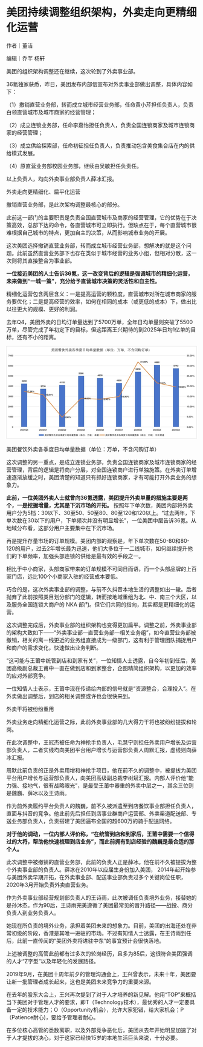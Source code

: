 # 美团持续调整组织架构，外卖走向更精细化运营

作者｜董洁

编辑｜乔芊 杨轩

美团的组织架构调整还在继续，这次轮到了外卖事业部。

36氪独家获悉，昨日，美团发布内部信宣布对外卖事业部做出调整，具体内容如下：

（1）撤销直营业务部，转而成立城市经营业务部，任命黄小芹担任负责人，负责白领直营城市及城市商家的经营管理；

（2）成立连锁业务部，任命李嘉怡担任负责人，负责全国连锁商家及城市连锁商家的经营管理；

（3）成立供给探索部，任命初征担任负责人，负责推动包含美食集合店在内的供给模式发展。

（4）原直营业务部校园业务部，继续由吴敏担任负责任。

以上负责人，均向外卖事业部负责人薛冰汇报。

外卖走向更精细化、扁平化运营

撤销直营业务部，是此次架构调整最核心的部分。

此前这一部门的主要职责是负责全国直营城市及商家的经营管理，它的优势在于决策高效，总部下达的命令，各直营城市可立即执行。但缺点在于，每个直营城市很难根据自己城市的特点，更加自主的决策，从而影响城市业务的开展。

这次美团选择撤销直营业务部，转而成立城市经营业务部，想解决的就是这个问题。此前虽然直营业务部下也存在类似于城市经营的业务小组，但相对分散，这一次则将其直接整合为事业部。

**一位接近美团的人士告诉36氪，这一改变背后的逻辑是强调城市的精细化运营，未来做到“一城一策”，充分给予直营城市决策的灵活性和自主性。**

精细化运营包含两层含义：一是提高运营的颗粒度，直营城市对所在城市商家的服务要优化；二是提高经营的效率，如何在相同的成本（或更低的成本）下，做出比以往更大的规模、更好的利润。

去年Q4，美团外卖的日均订单量达到了5700万单，全年日均单量则突破了5500万单，尽管完成了年初定下的目标，但这距离王兴期待的到2025年日均1亿单的目标，还有不小的距离。

![201113dfee40b491d0867cc81dc4b7b7.jpg](https://raw.githubusercontent.com/qqhsx/qqnews_image/main/2024/04/11/美团持续调整组织架构，外卖走向更精细化运营/201113dfee40b491d0867cc81dc4b7b7.jpg)

美团餐饮外卖各季度日均单量数据（单位：万单，不含闪购订单）

这次调整的另一重点，是成立连锁业务部，负责全国连锁商家及城市连锁商家的经营管理，背后的逻辑是将商户分层，对全国连锁商户进行单独施策。在外卖订单增速逐渐放缓之时，美团清楚的知道只有抓好连锁商家，才有可能打开外卖业务的想象力。

**此前，一位美团外卖人士就曾向36氪透露，美团提升外卖单量的措施主要是两个，一是挖掘增量，尤其是下沉市场的开拓。**
按照年下单次数，美团内部将外卖用户分为5档：30以下、30至50、50至80、80至120和120以上。“过去两年，下单次数在30以下的用户，下单频次并没有明显增长”，一位美团中层告诉36氪。从地域分布看，这部分用户主要集中在下沉市场。

再是提升存量市场的订单规模。美团内部的观察是，年下单次数在50-80和80-120的用户，过去2年增长最为迅速，他们大多位于一二线城市，如何继续提升他们的下单频率，加强头部连锁的供给是最有效的手段之一。

相比于中小商家，头部商家带来的订单规模不可同日而语，而一个头部品牌的上百家门店，远比100个小商家入驻的经营成本要低。

巧合的是，这次外卖事业部的调整，与前不久抖音本地生活的调整如出一辙。后者抛弃了此前按照类目划分部门的逻辑，转而按地域重组为北、中、南三个大区，以及服务全国连锁大商户的
NKA 部门。但它们共同的指向，其实都是更精细化的运营。

这次调整完成后，外卖事业部的组织架构也变得更加扁平。调整之前，外卖事业部的架构大致如下——“外卖事业部—直营业务部—相关业务组”，如今直营业务部被撤销，相关的离一线更近的业务组直接成为一级部门，这有利于管理团队捕捉用户和商户的需求变化，快速做出业务判断。

“这可能与王莆中统管到店和到家有关”，一位知情人士透露，自今年初到任后，美团高级副总裁王莆中一直在做到店和到家整合，企图精简组织架构，以更加的效率的应对外部竞争。

一位知情人士表示，王莆中现在传递给内部的信号就是“资源整合，合理投入”。在外卖做出调整后，到店的相关调整或许也会很快来到。

外卖干将被纷纷重用

外卖业务走向精细化运营之际，此前外卖事业部的几大得力干将也被纷纷提拔和轮岗。

在此次调整中，王冠杰被任命为神抢手负责人，毛慧宁则担任外卖用户增长及运营部负责人，二者实线均向美团平台用户增长与运营部负责人周默汇报，虚线则向薛冰汇报。

周默此前负责的正是外卖用增和神抢手项目，他在前不久的调整中，被提拔为美团平台用户增长与运营部负责人，向美团高级副总裁李树斌汇报。内部人评价他“能力强、接地气，很有战略眼光”，是最受王莆中器重的外卖中层之一，其余三位则是魏巍、薛冰以及王诗雨。

作为前外卖履约平台负责人的魏巍，前不久被派遣至到店餐饮事业部担任负责人，直面与抖音的竞争。他此前先后担任到店事业群商户运营部、外卖渠道配送部、专送业务部负责人，负责搭建了美团遍布全国的超600万的骑手配送网络。

**对于他的调动，一位内部人评价称，“在统管到店和到家后，王莆中需要一个信得过的大将，帮助他快速梳理到店业务”，而此前拥有到店经验的魏巍是最合适的那个人。**

此次调整中被撤销的直营业务部，此前的负责人正是薛冰。他在前不久被提拔为整个外卖事业部的负责人。薛冰在2010年以应届生身份加入美团，
2014年起开始参与美团外卖早期开拓，在外卖事业部、配送事业部负责过多个关键岗位任职，2020年3月开始负责外卖直营业务。

作为外卖事业部经营规划部负责人的王诗雨，此次被调任负责境外业务，接替她的是孙沐杰。作为90后，王诗雨完美遵循了美团最常见的晋升路径——战投、商分负责人到业务负责人。

她现在所负责的境外业务，承担着美团未来的想象力。目前，美团的出海还处在非常初级的阶段，香港是其唯一进驻的市场。不过有知情人士透露，在王诗雨到任后，此前一直传闻的“美团外卖将进驻中东”的事宜预计会很快落地。

上述被调整的高管此前都有过多次的轮岗经历，且多为85后，这很符合美团强调的人才“Z字型”以及年轻化的发展路径。

2019年9月，在美团十周年前夕的管理沟通会上，王兴曾表示，未来十年，美团要让新一批管理者成长起来，这也是美团未来竞争力的重要来源。

在去年的股东大会上，王兴再次提到了对于人才培养的新见解。他用“TOP”来概括当下美团对于管理人才的要求，即T（Technology技术），最优秀的人才一定要具备一定的技术能力；O（Opportunity机会），允许大家犯错，给大家机会；P（Patience耐心)，要给予管理者耐心。

在多位核心高管的悉数离职，以及外部竞争恶化后，美团从去年开始明显加速了对于人才提拔的决心，对于这家已经快15岁的本地生活巨头来说，十分必要。

